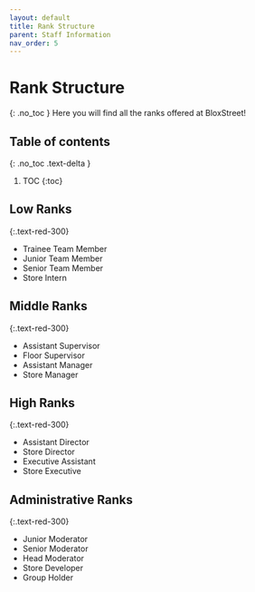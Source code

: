 ```yaml
---
layout: default
title: Rank Structure
parent: Staff Information
nav_order: 5
---
```

# Rank Structure
{: .no_toc }
Here you will find all the ranks offered at BloxStreet!

## Table of contents
{: .no_toc .text-delta }

1. TOC
{:toc}

## Low Ranks
{:.text-red-300} 
* Trainee Team Member
* Junior Team Member
* Senior Team Member
* Store Intern

## Middle Ranks
{:.text-red-300} 
* Assistant Supervisor
* Floor Supervisor
* Assistant Manager
* Store Manager

## High Ranks
{:.text-red-300}
* Assistant Director
* Store Director
* Executive Assistant
* Store Executive

## Administrative Ranks
{:.text-red-300}
* Junior Moderator
* Senior Moderator
* Head Moderator
* Store Developer
* Group Holder
